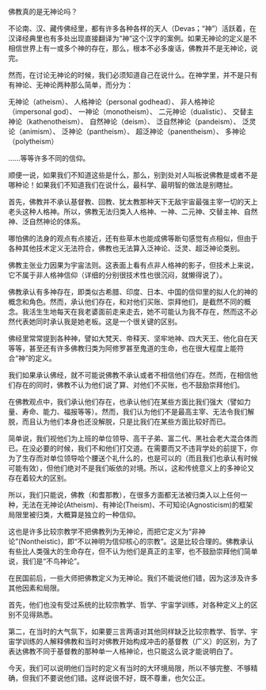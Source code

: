 佛教真的是无神论吗？

不论南、汉、藏传佛经里，都有许多各种各样的天人（Devas；“神”）活跃着，在汉译经典里也有多处出现直接翻译为“神”这个汉字的案例。如果无神论的定义是不相信世界上有一或多个神的存在，那么，根本不必多废话，佛教并不是无神论，说完。

然而，在讨论无神论的时候，我们必须知道自己在说什么。在神学里，并不是只有有神论、无神论两种那么简单，而分为：

无神论（atheism）、
人格神论（personal godhead）、
非人格神论（impersonal god）、
一神论（monotheism）、
二元神论（dualistic）、
交替主神论（kathenotheism）、
自然神论（deism）、
泛自然神论（pandeism）、
泛灵论（animism）、
泛神论（pantheism）、
超泛神论（panentheism）、
多神论（polytheism）

......等等许多不同的信仰。

顺便一说，如果我们不知道这些是什么，那么，别到处对人叫板说佛教是或者不是哪种论！如果我们不知道我们在说什么，最科学、最明智的做法是别瞎扯。

首先，佛教并不承认基督教、回教、犹太教那种天下无敌宇宙最强主宰一切的天上老头这种人格神。所以，佛教无法归类入人格神、一神、二元神、交替主神、自然神、泛自然神论的体系。

哪怕佛的法身的观点有点接近，还有些草木也能成佛等断句感觉有点相似，但由于各种其他技术定义无法符合，佛教也无法算入泛神论、泛灵、超泛神论类别。

佛教主张业力因果为宇宙法则。这表面上看有点非人格神的影子，但技术上来说，它不属于非人格神信仰（详细的分别很技术性也很沉闷，就懒得说了）。

佛教承认有多神存在，即类似古希腊、印度、日本、中国的信仰里的拟人化的神的概念和角色。然而，承认他们存在，和对他们买账、崇拜他们，是截然不同的概念。我活生生地每天在我老婆面前走来走去，她不可能认为我不存在，然而这不必然代表她同时承认我是她老板。这是一个很关键的区别。

佛经里常常提到各种神，譬如大梵天、帝释天、坚牢地神、四大天王、他化自在天等等，甚至还有许多佛教归类为阿修罗甚至鬼道的生命，也在很大程度上能符合“神”的定义。

我们如果承认佛经，就不可能说佛教不承认或者不相信他们存在。然而，在相信他们存在的同时，佛教不认为他们说了算、对他们不买账，也不鼓励崇拜他们。

在佛教观点中，我们承认他们存在，也承认他们在某些方面比我们强大（譬如力量、寿命、能力、福报等等）。然而，我们认为他们不是最高主宰、无法令我们解脱，而且认为他们本身也还没解脱，只是比我们在某些方面比较好而已。

简单说，我们视他们为上班的单位领导、高干子弟、富二代、黑社会老大混合体而已。在没必要的时候，我们不和他们打交道。在需要而又不违背学处的前提下，你为了生存而对单位领导哈个腰送个礼什么的，也是可以的（而且我们也承认有时候可能有效），但他们绝对不是我们皈依的对境。所以，这和传统意义上的多神论又存在着较大的区别。

所以，我们只能说，佛教（和耆那教），在很多方面都无法被归类入以上任何一种，无法在无神论(Atheism)、有神论(Theism)、不可知论(Agnosticism)的框架局限里被归类，大概算是独立的一种信仰。

这也是许多比较宗教学不把佛教列为无神论，而把它定义为“非神论”(Nontheistic)，即“不以神明为信仰核心的宗教”。这是比较合理的。佛教承认有些比人类强大的生命存在，但不认为他们是真正的主宰，也不鼓励崇拜他们简单说，我们是“不鸟神论”。

在民国前后，一些大师把佛教定义为无神论。我们不能说他们错，因为这涉及许多其他因素和局限。

首先，他们也没有受过系统的比较宗教学、哲学、宇宙学训练，对各种定义上的区别不见得熟悉。

第二，在当时的大气氛下，如果要三言两语对其他同样缺乏比较宗教学、哲学、宇宙学训练的人解释佛教和当时对佛教开始构成冲击的基督教（广义）的区别，为了表达佛教不同于基督教的那种单一人格神论，也只能这么说才能说明白了。

今天，我们可以说明他们当时的定义有当时的大环境局限，所以不够完整、不够精确，但我们不要说他们错。这样说很不好，既不尊重，也欠公正。
